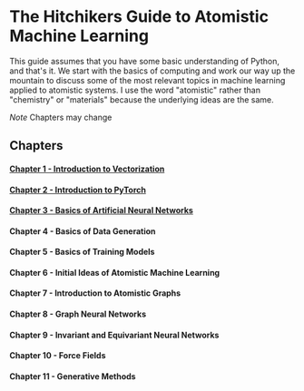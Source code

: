 # The Hitchikers Guide to Atomistic Machine Learning

This guide assumes that you have some basic understanding of Python, and that's it. We start with the basics of computing and work our way up the mountain to discuss some of the most relevant topics in machine learning applied to atomistic systems. I use the word "atomistic" rather than "chemistry" or "materials" because the underlying ideas are the same.

*Note* Chapters may change

## Chapters
#### [Chapter 1 - Introduction to Vectorization](https://github.com/kryczko/atomistic_machine_learning_guide/blob/main/Chapter%201%20-%20Introduction%20to%20Vectorization.md)
#### [Chapter 2 - Introduction to PyTorch](https://github.com/kryczko/atomistic_machine_learning_guide/blob/main/Chapter%202%20-%20Introduction%20to%20Pytorch.md)
#### [Chapter 3 - Basics of Artificial Neural Networks](https://github.com/kryczko/atomistic_machine_learning_guide/blob/main/Chapter%203%20-%20Basics%20of%20Artificial%20Neural%20Networks.md)
#### Chapter 4 - Basics of Data Generation
#### Chapter 5 - Basics of Training Models
#### Chapter 6 - Initial Ideas of Atomistic Machine Learning
#### Chapter 7 - Introduction to Atomistic Graphs
#### Chapter 8 - Graph Neural Networks
#### Chapter 9 - Invariant and Equivariant Neural Networks
#### Chapter 10 - Force Fields
#### Chapter 11 - Generative Methods


